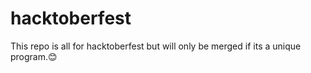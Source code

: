 # hacktoberfest
This repo is all for hacktoberfest but will only be merged if its a unique program.😊
